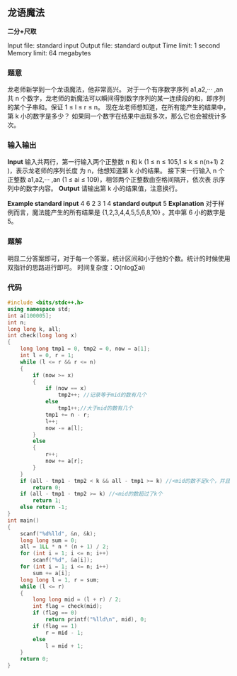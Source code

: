 ## 龙语魔法
**二分+尺取**

 Input file: standard input
 Output file: standard output
 Time limit: 1 second
 Memory limit: 64 megabytes

### 题意
龙老师新学到一个龙语魔法，他非常高兴。 对于一个有序数字序列 a1,a2,··· ,an 共 n 个数字，龙老师的新魔法可以瞬间得到数字序列的某一连续段的和，即序列的某个子串和。保证 1 ≤ l ≤ r ≤ n。 
现在龙老师想知道，在所有能产生的结果中，第 k 小的数字是多少？
如果同一个数字在结果中出现多次，那么它也会被统计多次。 

### 输入输出
**Input**
输入共两行，第一行输入两个正整数 n 和 k (1 ≤ n ≤ 105,1 ≤ k ≤ n(n+1) 2 )，表示龙老师的序列长度 为 n，他想知道第 k 小的结果。
接下来一行输入 n 个正整数 a1,a2,··· ,an (1 ≤ ai ≤ 109)，相邻两个正整数由空格间隔开，依次表 示序列中的数字内容。
**Output**
请输出第 k 小的结果值，注意换行。

**Example
standard input**
4 6 2 3 1 4
**standard output**
5
**Explanation**
对于样例而言，魔法能产生的所有结果是 {1,2,3,4,4,5,5,6,8,10} 。其中第 6 小的数字是 5。

### 题解
明显二分答案即可，对于每一个答案，统计区间和小于他的个数。统计的时候使用双指针的思路进行即可。
时间复杂度：O(nlog⁡∑ai)

### 代码
```cpp
#include <bits/stdc++.h>
using namespace std;
int a[100005];
int n;
long long k, all;
int check(long long x)
{
	long long tmp1 = 0, tmp2 = 0, now = a[1];
	int l = 0, r = 1;
	while (l <= r && r <= n)
	{
		if (now >= x)
		{
			if (now == x) 
				tmp2++; //记录等于mid的数有几个
			else 
				tmp1++;//大于mid的数有几个
			tmp1 += n - r;
			l++; 
			now -= a[l];
		}
		else 
		{ 
			r++; 
			now += a[r]; 
		}
	}
	if (all - tmp1 - tmp2 < k && all - tmp1 >= k) //<mid的数不足k个，并且<=mid的数超过k个，说明mid就是答案
		return 0;
	if (all - tmp1 - tmp2 >= k) //<mid的数超过了k个
		return 1;
	else return -1;
}
int main()
{
	scanf("%d%lld", &n, &k);
	long long sum = 0;
	all = 1LL * n * (n + 1) / 2;
	for (int i = 1; i <= n; i++) 
		scanf("%d", &a[i]);
	for (int i = 1; i <= n; i++) 
		sum += a[i];
	long long l = 1, r = sum;
	while (l <= r)
	{
		long long mid = (l + r) / 2;
		int flag = check(mid);
		if (flag == 0) 
			return printf("%lld\n", mid), 0;
		if (flag == 1) 
			r = mid - 1;
		else 
			l = mid + 1;
	}
	return 0;
}

```